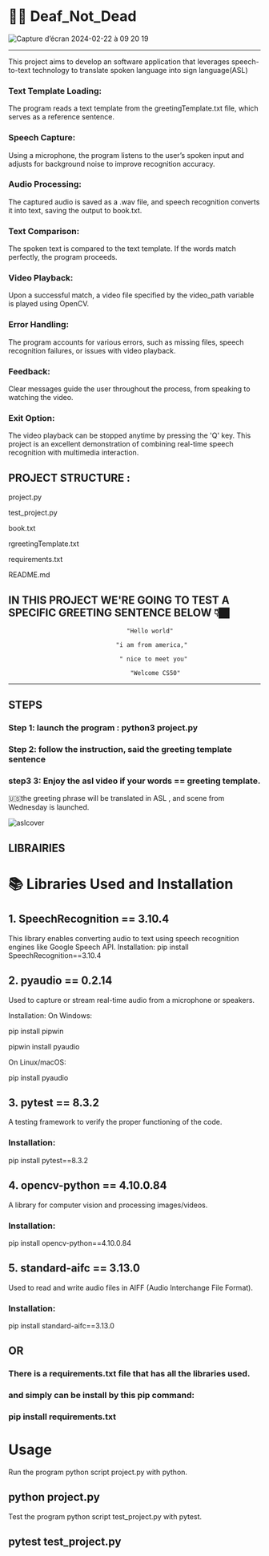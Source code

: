 # 🤟🏽 Deaf_Not_Dead

![Capture d’écran 2024-02-22 à 09 20 19](https://github.com/user-attachments/assets/85d86f53-c233-46d3-8545-f61d22bf4bc6)  

------------------------------------------------

This project aims to develop an software application that leverages speech-to-text technology to translate spoken language into sign language(ASL)

### Text Template Loading: 
The program reads a text template from the greetingTemplate.txt file, which serves as a reference sentence.

### Speech Capture: 
Using a microphone, the program listens to the user’s spoken input and adjusts for background noise to improve recognition accuracy.
### Audio Processing: 
The captured audio is saved as a .wav file, and speech recognition converts it into text, saving the output to book.txt.
### Text Comparison: 
The spoken text is compared to the text template. If the words match perfectly, the program proceeds.
### Video Playback: 
Upon a successful match, a video file specified by the video_path variable is played using OpenCV.
### Error Handling: 
The program accounts for various errors, such as missing files, speech recognition failures, or issues with video playback.
### Feedback: 
Clear messages guide the user throughout the process, from speaking to watching the video.
### Exit Option: 
The video playback can be stopped anytime by pressing the 'Q' key.
This project is an excellent demonstration of combining real-time speech recognition with multimedia interaction.








PROJECT STRUCTURE :
-------------------

project.py

test_project.py

book.txt

rgreetingTemplate.txt

requirements.txt

README.md


IN THIS PROJECT WE'RE GOING TO TEST A SPECIFIC GREETING SENTENCE BELOW 👇🏿
-------------------------------------------------------------------
                                     "Hello world"

                                  "i am from america," 

                                   " nice to meet you"

                                      "Welcome CS50"

--------------------------------------------------------------------

STEPS
------

### Step 1: launch the program : python3 project.py

### Step 2: follow the instruction, said the greeting template sentence

### step3 3: Enjoy the asl video if your words == greeting template.

 🇺🇸the greeting phrase will be translated in ASL , and scene from Wednesday is launched.


![aslcover](https://github.com/user-attachments/assets/d2283f22-e8c4-4ee9-8202-0f9db4cc9c64)

LIBRAIRIES
-----------

# 📚 Libraries Used and Installation
## 1. SpeechRecognition == 3.10.4

This library enables converting audio to text using speech recognition engines like Google Speech API.
Installation:
pip install SpeechRecognition==3.10.4

## 2. pyaudio == 0.2.14
Used to capture or stream real-time audio from a microphone or speakers.

Installation:
On Windows:

pip install pipwin

pipwin install pyaudio


On Linux/macOS:

pip install pyaudio


## 3. pytest == 8.3.2
   
A testing framework to verify the proper functioning of the code.

### Installation:

pip install pytest==8.3.2


## 4. opencv-python == 4.10.0.84

A library for computer vision and processing images/videos.

### Installation:

pip install opencv-python==4.10.0.84


## 5. standard-aifc == 3.13.0
Used to read and write audio files in AIFF (Audio Interchange File Format).

### Installation:

pip install standard-aifc==3.13.0

## OR

### There is a requirements.txt file that has all the libraries used.

### and simply can be install by this pip command:

### pip install  requirements.txt


# Usage
Run the program python script project.py with python.

## python project.py
Test the program python script test_project.py with pytest.

## pytest test_project.py
